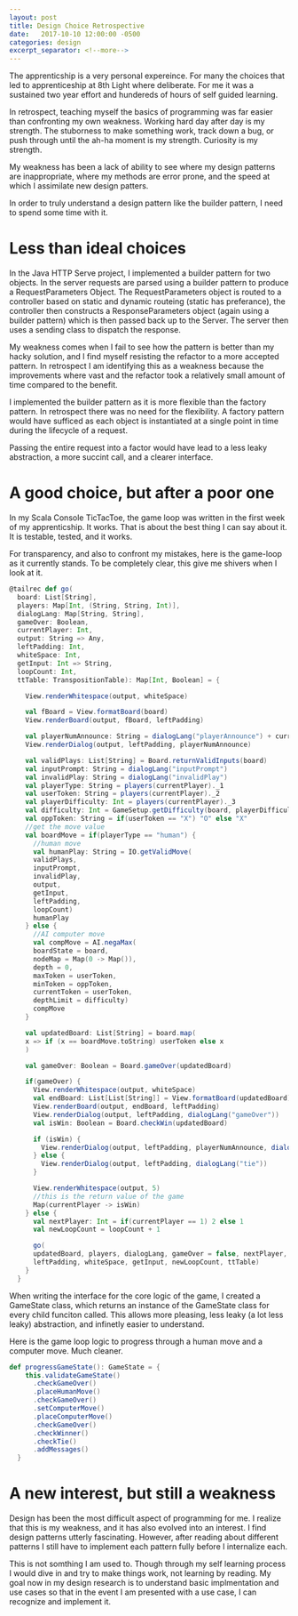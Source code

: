 ```yaml
---
layout: post
title: Design Choice Retrospective
date:   2017-10-10 12:00:00 -0500
categories: design
excerpt_separator: <!--more-->
---
```


The apprenticship is a very personal expereince.  For many the choices that led to apprenticeship at 8th Light where deliberate. For me it was a sustained two year effort and hundereds of hours of self guided learning.

In retrospect, teaching myself the basics of programming was far easier than confronting my own weakness. Working hard day after day is my strength.  The stuborness to make something work, track down a bug, or push through until the ah-ha moment is my strength.  Curiosity is my strength.

My weakness has been a lack of ability to see where my design patterns are inappropriate, where my methods are error prone, and the speed at which I assimilate new design patters.

In order to truly understand a design pattern like the builder pattern, I need to spend some time with it.

# Less than ideal choices

In the Java HTTP Serve project, I implemented a builder pattern for two objects.  In the server requests are parsed using a builder pattern to produce a RequestParameters Object. The RequestParameters object is routed to a controller based on static and dynamic routeing (static has preferance), the controller then constructs a ResponseParameters object (again using a builder pattern) which is then passed back up to the Server.  The server then uses a sending class to dispatch the response.

My weakness comes when I fail to see how the pattern is better than my hacky solution, and I find myself resisting the refactor to a more accepted pattern.  In retrospect I am identifying this as a weakness because the improvements where vast and the refactor took a relatively small amount of time compared to the benefit.

I implemented the builder pattern as it is more flexible than the factory pattern.  In retrospect there was no need for the flexibility.  A factory pattern would have sufficed as each object is instantiated at a single point in time during the lifecycle of a request.

Passing the entire request into a factor would have lead to a less leaky abstraction, a more succint call, and a clearer interface.

# A good choice, but after a poor one

In my Scala Console TicTacToe, the game loop was written in the first week of my apprenticship.  It works.  That is about the best thing I can say about it.  It is testable, tested, and it works.

For transparency, and also to confront my mistakes, here is the game-loop as it currently stands.  To be completely clear, this give me shivers when I look at it.

```scala
@tailrec def go(
  board: List[String],
  players: Map[Int, (String, String, Int)],
  dialogLang: Map[String, String],
  gameOver: Boolean,
  currentPlayer: Int,
  output: String => Any,
  leftPadding: Int,
  whiteSpace: Int,
  getInput: Int => String,
  loopCount: Int,
  ttTable: TranspositionTable): Map[Int, Boolean] = {

    View.renderWhitespace(output, whiteSpace)

    val fBoard = View.formatBoard(board)
    View.renderBoard(output, fBoard, leftPadding)

    val playerNumAnnounce: String = dialogLang("playerAnnounce") + currentPlayer
    View.renderDialog(output, leftPadding, playerNumAnnounce)

    val validPlays: List[String] = Board.returnValidInputs(board)
    val inputPrompt: String = dialogLang("inputPrompt")
    val invalidPlay: String = dialogLang("invalidPlay")
    val playerType: String = players(currentPlayer)._1
    val userToken: String = players(currentPlayer)._2
    val playerDifficulty: Int = players(currentPlayer)._3
    val difficulty: Int = GameSetup.getDifficulty(board, playerDifficulty)
    val oppToken: String = if(userToken == "X") "O" else "X"
    //get the move value
    val boardMove = if(playerType == "human") {
      //human move
      val humanPlay: String = IO.getValidMove(
      validPlays,
      inputPrompt,
      invalidPlay,
      output,
      getInput,
      leftPadding,
      loopCount)
      humanPlay
    } else {
      //AI computer move
      val compMove = AI.negaMax(
      boardState = board,
      nodeMap = Map(0 -> Map()),
      depth = 0,
      maxToken = userToken,
      minToken = oppToken,
      currentToken = userToken,
      depthLimit = difficulty)
      compMove
    }

    val updatedBoard: List[String] = board.map(
    x => if (x == boardMove.toString) userToken else x
    )

    val gameOver: Boolean = Board.gameOver(updatedBoard)

    if(gameOver) {
      View.renderWhitespace(output, whiteSpace)
      val endBoard: List[List[String]] = View.formatBoard(updatedBoard)
      View.renderBoard(output, endBoard, leftPadding)
      View.renderDialog(output, leftPadding, dialogLang("gameOver"))
      val isWin: Boolean = Board.checkWin(updatedBoard)

      if (isWin) {
        View.renderDialog(output, leftPadding, playerNumAnnounce, dialogLang("win"))
      } else {
        View.renderDialog(output, leftPadding, dialogLang("tie"))
      }

      View.renderWhitespace(output, 5)
      //this is the return value of the game
      Map(currentPlayer -> isWin)
    } else {
      val nextPlayer: Int = if(currentPlayer == 1) 2 else 1
      val newLoopCount = loopCount + 1

      go(
      updatedBoard, players, dialogLang, gameOver = false, nextPlayer, output,
      leftPadding, whiteSpace, getInput, newLoopCount, ttTable)
    }
  }
```
When writing the interface for the core logic of the game, I created a GameState class, which returns an instance of the GameState class for every child funciton called. This allows more pleasing, less leaky (a lot less leaky) abstraction, and infinetly easier to understand. 

Here is the game loop logic to progress through a human move and a computer move. Much cleaner.

```scala
def progressGameState(): GameState = {
    this.validateGameState()
      .checkGameOver()
      .placeHumanMove()
      .checkGameOver()
      .setComputerMove()
      .placeComputerMove()
      .checkGameOver()
      .checkWinner()
      .checkTie()
      .addMessages()
  }
```

# A new interest, but still a weakness

Design has been the most difficult aspect of programming for me.  I realize that this is my weakness, and it has also evolved into an interest.  I find design patterns utterly fascinating. However, after reading about different patterns I still have to implement each pattern fully before I internalize each.

This is not somthing I am used to.  Though through my self learning process I would dive in and try to make things work, not learning by reading.  My goal now in my design research is to understand basic implmentation and use cases so that in the event I am presented with a use case, I can recognize and implement it.


